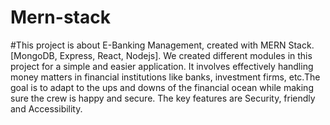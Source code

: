 # Mern-stack


#This project is about E-Banking Management, created with MERN Stack. [MongoDB, Express, React, Nodejs]. We created different modules in this project for a simple and easier application. It involves effectively handling money matters in financial institutions like banks, investment firms, etc.The goal is to adapt to the ups and downs of the financial ocean while making sure the crew is happy and secure. The key features are Security, friendly and Accessibility.


